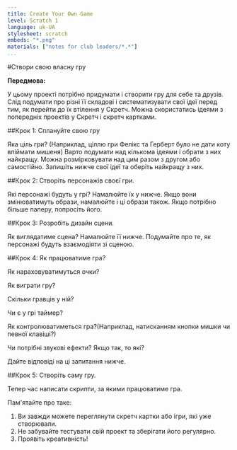 ```yaml
---
title: Create Your Own Game
level: Scratch 1
language: uk-UA
stylesheet: scratch
embeds: "*.png"
materials: ["notes for club leaders/*.*"]
...
```



#Створи свою власну гру

__Передмова:__

У цьому проекті потрібно придумати і створити гру для себе та друзів. Слід подумати про різні її складові і систематизувати свої ідеї перед тим, як перейти до їх втілення у Скретч.  Можна скористатись ідеями з попередніх проектів у Скретч і скретч картками.


##Крок 1:  Сплануйте свою гру

Яка ціль гри? (Наприклад, ціллю гри Фелікс та Герберт було не дати коту впіймати мишеня) Варто подумати над кількома ідеями і обрати з них найкращу. Можна розмірковувати над цим разом з другом або самостійно.  Запишіть нижче свої ідеї та оберіть найкращу з них.


##Крок 2: Створіть персонажів своєї гри.

Які персонажі будуть у грі?  Намалюйте їх у нижче.  Якщо вони змінюватимуть образи, намалюйте і ці образи також.  Якщо потрібно більше паперу, попросіть його.


##Крок 3: Розробіть дизайн сцени.

Як виглядатиме сцена? Намалюйте її нижче.  Подумайте про те, як персонажі будуть взаємодіяти зі сценою.


##Крок 4: Як працюватиме гра?

Як нараховуватимуться очки? 

Як виграти гру?  

Скільки гравців у ній?  

Чи є  у грі таймер?  

Як контролюватиметься гра?(Наприклад, натисканням кнопки мишки чи певної  клавіші?)  

Чи потрібні звукові ефекти? Якщо так, то які?  

Дайте відповіді на ці запитання нижче.



##Крок 5:  Створіть саму гру.

Тепер час написати скрипти, за якими працюватиме гра.

Пам'ятайте про таке:

1. Ви завжди можете переглянути скретч картки або ігри, які уже створювали.
2. Не забувайте тестувати свій проект та зберігати його регулярно.
3. Проявіть креативність!
